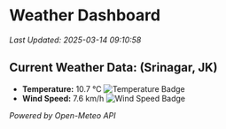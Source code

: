 
# Weather Dashboard

_Last Updated: 2025-03-14 09:10:58_

## Current Weather Data: (Srinagar, JK)
- **Temperature:** 10.7 °C ![Temperature Badge](https://img.shields.io/badge/Temperature-Low%20Temp-blue)
- **Wind Speed:** 7.6 km/h ![Wind Speed Badge](https://img.shields.io/badge/Wind%20Speed-Light%20Wind-blue)

*Powered by Open-Meteo API*

